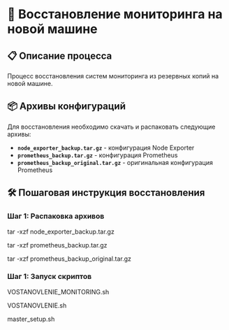 # 🚀 Восстановление мониторинга на новой машине

## 📋 Описание процесса
Процесс восстановления систем мониторинга из резервных копий на новой машине.

## 📦 Архивы конфигураций
Для восстановления необходимо скачать и распаковать следующие архивы:

- **`node_exporter_backup.tar.gz`** - конфигурация Node Exporter
- **`prometheus_backup.tar.gz`** - конфигурация Prometheus 
- **`prometheus_backup_original.tar.gz`** - оригинальная конфигурация Prometheus

## 🛠️ Пошаговая инструкция восстановления

### Шаг 1: Распаковка архивов

tar -xzf node_exporter_backup.tar.gz

tar -xzf prometheus_backup.tar.gz

tar -xzf prometheus_backup_original.tar.gz

### Шаг 1: Запуск скриптов

VOSTANOVLENIE_MONITORING.sh

VOSTANOVLENIE.sh

master_setup.sh
